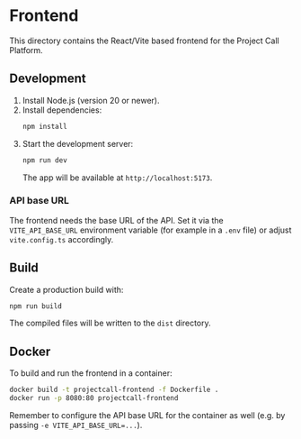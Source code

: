 # Frontend

This directory contains the React/Vite based frontend for the Project Call Platform.

## Development

1. Install Node.js (version 20 or newer).
2. Install dependencies:
   ```bash
   npm install
   ```
3. Start the development server:
   ```bash
   npm run dev
   ```
   The app will be available at `http://localhost:5173`.

### API base URL

The frontend needs the base URL of the API. Set it via the `VITE_API_BASE_URL` environment variable (for example in a `.env` file) or adjust `vite.config.ts` accordingly.

## Build

Create a production build with:
```bash
npm run build
```
The compiled files will be written to the `dist` directory.

## Docker

To build and run the frontend in a container:
```bash
docker build -t projectcall-frontend -f Dockerfile .
docker run -p 8080:80 projectcall-frontend
```
Remember to configure the API base URL for the container as well (e.g. by passing `-e VITE_API_BASE_URL=...`).
